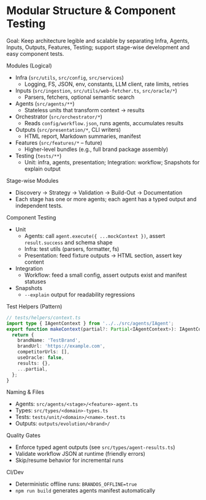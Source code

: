 # Modular Structure & Component Testing

Goal: Keep architecture legible and scalable by separating Infra, Agents, Inputs, Outputs, Features, Testing; support stage-wise development and easy component tests.

Modules (Logical)
- Infra (`src/utils`, `src/config`, `src/services`)
  - Logging, FS, JSON, env, constants, LLM client, rate limits, retries
- Inputs (`src/ingestion`, `src/utils/web-fetcher.ts`, `src/oracle/*`)
  - Parsers, fetchers, optional semantic search
- Agents (`src/agents/**`)
  - Stateless units that transform context → results
- Orchestrator (`src/orchestrator/*`)
  - Reads `config/workflow.json`, runs agents, accumulates results
- Outputs (`src/presentation/*`, CLI writers)
  - HTML report, Markdown summaries, manifest
- Features (`src/features/*` – future)
  - Higher-level bundles (e.g., full brand package assembly)
- Testing (`tests/**`)
  - Unit: infra, agents, presentation; Integration: workflow; Snapshots for explain output

Stage-wise Modules
- Discovery → Strategy → Validation → Build-Out → Documentation
- Each stage has one or more agents; each agent has a typed output and independent tests.

Component Testing
- Unit
  - Agents: call `agent.execute({ ...mockContext })`, assert `result.success` and schema shape
  - Infra: test utils (parsers, formatter, fs)
  - Presentation: feed fixture outputs → HTML section, assert key content
- Integration
  - Workflow: feed a small config, assert outputs exist and manifest statuses
- Snapshots
  - `--explain` output for readability regressions

Test Helpers (Pattern)
```ts
// tests/helpers/context.ts
import type { IAgentContext } from '../../src/agents/IAgent';
export function makeContext(partial?: Partial<IAgentContext>): IAgentContext {
  return {
    brandName: 'TestBrand',
    brandUrl: 'https://example.com',
    competitorUrls: [],
    useOracle: false,
    results: {},
    ...partial,
  };
}
```

Naming & Files
- Agents: `src/agents/<stage>/<feature>-agent.ts`
- Types: `src/types/<domain>-types.ts`
- Tests: `tests/unit/<domain>/<name>.test.ts`
- Outputs: `outputs/evolution/<brand>/`

Quality Gates
- Enforce typed agent outputs (see `src/types/agent-results.ts`)
- Validate workflow JSON at runtime (friendly errors)
- Skip/resume behavior for incremental runs

CI/Dev
- Deterministic offline runs: `BRANDOS_OFFLINE=true`
- `npm run build` generates agents manifest automatically

